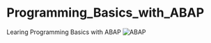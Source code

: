 # Programming_Basics_with_ABAP
 Learing Programming Basics with ABAP
![ABAP](https://github.com/stengi95/Programming_Basics_with_ABAP/assets/65551082/4b2014a7-eb07-4f01-92ae-6f7f16b9dd79)
